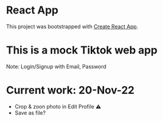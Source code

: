 # React App

This project was bootstrapped with [Create React App](https://github.com/facebook/create-react-app).

# This is a mock Tiktok web app

Note: Login/Signup with Email, Password

# Current work: 20-Nov-22

- Crop & zoon photo in Edit Profile ⚠️
- Save as file?
